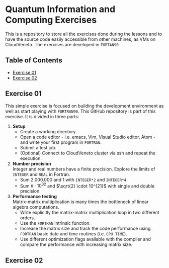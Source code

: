# Quantum Information and Computing Exercises
This is a repository to store all the exercises done during the lessons and to have the source code easily accessible from other machines, as VMs on CloudVeneto.
The exercises are developed in `FORTAN90`

## Table of Contents
* [Exercise 01](#exercise-01)
* [Exercise 02](#exercise-02)

## Exercise 01
This simple exercise is focused on building the development environment as well as start playing with `FORTRAN90`. This GitHub repository is part of this exercise.
It is divided in three parts:  

1. **Setup**
    * Create a working directory.
    * Open a code editor - i.e. emacs, Vim, Visual Studio editor, Atom - and write your first program in `FORTRAN`.
    * Submit a test job.
    * (Optional) Connect to CloudVeneto cluster via ssh and repeat the execution.
2. **Number precision**  
    Integer and real numbers have a finite precision. Explore the limits of `INTEGER` and `REAL` in Fortran.
    * Sum $2.000.000$ and $1$ with `INTEGER*2` and `INTEGER*4`.
    * Sum $π \cdot 10^{32}$ and $\sqrt{2} \cdot 10^{21}$ with single and double precision.
3. **Performance testing**  
    Matrix-matrix multiplication is many times the bottleneck of linear algebra computations.
    * Write explicitly the matrix-matrix multiplication loop in two different orders.
    * Use the `FORTRAN` intrinsic function.
    * Increase the matrix size and track the code performance using `FORTRAN` basic date and time routines (i.e. `CPU TIME`).
    * Use different optimization flags available with the compiler and compare the performance with increasing matrix size.

## Exercise 02